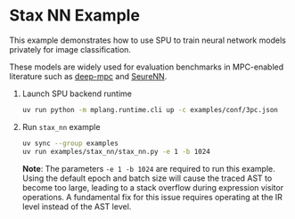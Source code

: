 # Stax NN Example

This example demonstrates how to use SPU to train neural network models privately for image classification.

These models are widely used for evaluation benchmarks in MPC-enabled literature such as [deep-mpc](https://arxiv.org/abs/2107.00501) and [SeureNN](https://eprint.iacr.org/2018/442.pdf).

1. Launch SPU backend runtime

    ```sh
    uv run python -m mplang.runtime.cli up -c examples/conf/3pc.json
    ```

2. Run `stax_nn` example

    ```sh
    uv sync --group examples
    uv run examples/stax_nn/stax_nn.py -e 1 -b 1024
    ```

    **Note**: The parameters `-e 1 -b 1024` are required to run this example. Using the default epoch and batch size will cause the traced AST to become too large, leading to a stack overflow during expression visitor operations. A fundamental fix for this issue requires operating at the IR level instead of the AST level.
